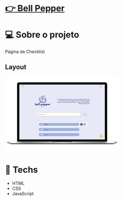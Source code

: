 # <a href="https://darllen.github.io/bellpepper/" target="_blank">👉 Bell Pepper</a>

# 💻 Sobre o projeto
<p>Página de Checklist</p>


## Layout
![Desktop Layout](img/desktop.png "Title")

# 🚀 **Techs**

- HTML
- CSS
- JavaScript
